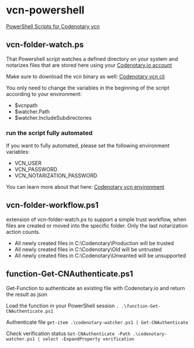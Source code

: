 # vcn-powershell
[PowerShell Scripts for Codenotary vcn](https://github.com/vchain-us/vcn-powershell)

## vcn-folder-watch.ps
That Powershell script watches a defined directory on your system and notarizes files that are stored here using your [Codenotary.io account ](https://dashboard.codenotary.io/auth/signup)

Make sure to download the vcn binary as well: [Codenotary vcn cli](https://github.com/vchain-us/vcn/releases/latest)

You only need to change the variables in the beginning of the script according to your environment:
- $vcnpath
- $watcher.Path
- $watcher.IncludeSubdirectories

### run the script fully automated
If you want to fully automated, please set the following environment variables:
- VCN_USER
- VCN_PASSWORD
- VCN_NOTARIZATION_PASSWORD

You can learn more about that here: [Codenotary vcn environment](https://docs.codenotary.io/vcn/user-guide/environments.html)

## vcn-folder-workflow.ps1
extension of vcn-folder-watch.ps to support a simple trust workflow, when files are created or moved into the specific folder. Only the last notarization action counts.

- All newly created files in C:\Codenotary\Production will be trusted
- All newly created files in C:\Codenotary\Old will be untrusted
- All newly created files in C:\Codenotary\Unwanted will be unsupported

## function-Get-CNAuthenticate.ps1
Get-Function to authenticate an existing file with Codenotary.io and return the result as json

Load the function in your PowerShell session
`. .\function-Get-CNAuthenticate.ps1`

Authenticate file
`get-item .\codenotary-watcher.ps1 | Get-CNAuthenticate`

Check verification status
`Get-CNAuthenticate -Path .\codenotary-watcher.ps1 | select -ExpandProperty verification`

